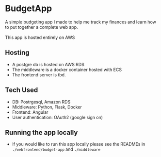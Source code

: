 # BudgetApp

A simple budgeting app I made to help me track my finances and learn how to put together a complete web app.
<br><br>
This app is hosted entirely on AWS


## Hosting
* A postgre db is hosted on AWS RDS
* The middleware is a docker container hosted with ECS
* The frontend server is tbd.

## Tech Used
* DB: Postrgesql, Amazon RDS
* Middleware: Python, Flask, Docker
* Frontend: Angular
* User authentication: OAuth2 (google sign on)

## Running the app locally
* If you would like to run this app locally please see the READMEs in `./webfrontend/budget-app` and `./middleware`
